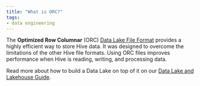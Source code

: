 ```yaml
---
title: "What is ORC?"
tags:
- data engineering
---
```

The **Optimized Row Columnar** (ORC) [Data Lake File Format](term/data%20lake%20file%20format.md) provides a highly efficient way to store Hive data. It was designed to overcome the limitations of the other Hive file formats. Using ORC files improves performance when Hive is reading, writing, and processing data.

Read more about how to build a Data Lake on top of it on our [Data Lake and Lakehouse Guide](https://airbyte.com/blog/data-lake-lakehouse-guide-powered-by-table-formats-delta-lake-iceberg-hudi).
